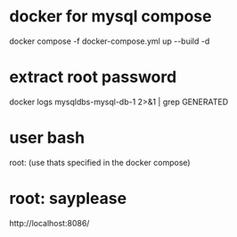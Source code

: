 # docker for mysql compose
docker compose -f docker-compose.yml up --build -d

# extract root password
docker logs mysqldbs-mysql-db-1 2>&1 | grep GENERATED

# user bash
root: (use thats specified in the docker compose)

# root: sayplease
http://localhost:8086/
